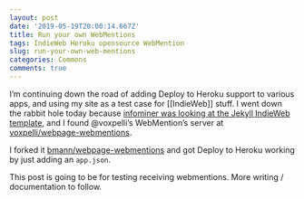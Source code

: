 ```yaml
---
layout: post
date: '2019-05-19T20:00:14.667Z'
title: Run your own WebMentions
tags: IndieWeb Heroku opensource WebMention
slug: run-your-own-web-mentions
categories: Commons
comments: true
---
```

I’m continuing down the road of adding Deploy to Heroku support to various apps, and using my site as a test case for [[IndieWeb]] stuff. I went down the rabbit hole today because [infominer was looking at the Jekyll IndieWeb template](https://github.com/infominer33/indieweb), and I found @voxpelli’s WebMention’s server at [voxpelli/webpage-webmentions](https://github.com/voxpelli/webpage-webmentions).

I forked it [bmann/webpage-webmentions](https://github.com/bmann/webpage-webmentions) and got Deploy to Heroku working by just adding an `app.json`.
<!-- more -->
This post is going to be for testing receiving webmentions. More writing / documentation to follow.
